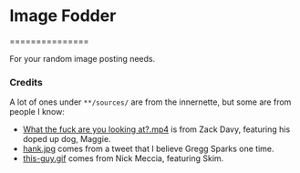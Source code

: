 # Image Fodder
===============

For your random image posting needs.

### Credits
A lot of ones under `**/sources/` are from the innernette, but some are from people I know:
* [What the fuck are you looking at?.mp4](https://github.com/KevinLiddle/image-fodder/blob/master/What%20the%20fuck%20are%20you%20looking%20at%3F.mp4) is from Zack Davy, featuring his doped up dog, Maggie.
* [hank.jpg](https://github.com/KevinLiddle/image-fodder/blob/master/stills/sources/hank.jpg) comes from a tweet that I believe Gregg Sparks one time.
* [this-guy.gif](https://github.com/KevinLiddle/image-fodder/blob/master/gifs/sources/this-guy.gif) comes from Nick Meccia, featuring Skim.
